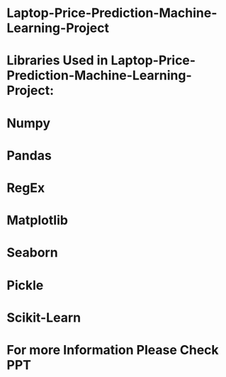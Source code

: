 # Laptop-Price-Prediction-Machine-Learning-Project

# Libraries Used in Laptop-Price-Prediction-Machine-Learning-Project:
# Numpy
# Pandas
# RegEx
# Matplotlib
# Seaborn
# Pickle		
# Scikit-Learn
# For more Information Please Check PPT

